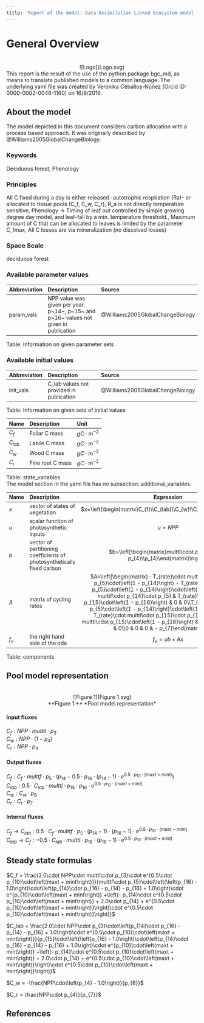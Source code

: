```yaml
---
title: 'Report of the model: Data Assimilation Linked Ecosystem model (DALEC), version: 1'
---
```

  
  
# General Overview  
  

<br>
<center>
![Logo](Logo.svg)
</center>
This report is the result of the use of the python package bgc_md, as means to translate published models to a common language.  The underlying yaml file was created by Verónika Ceballos-Núñez (Orcid ID: 0000-0002-0046-1160) on 16/9/2016.  
  
  
  
## About the model  
  
The model depicted in this document considers carbon allocation with a process based approach. It was originally described by @Williams2005GlobalChangeBiology.  
  
  
  
### Keywords  
  
Deciduous forest, Phenology
  
  
### Principles  
  
All C fixed during a day is either released -autotrophic respiration (Ra)- or allocated to tissue pools (C_f, C_w, C_r), R_a is not directly temperature sensitive, Phenology -> Timing of leaf out controlled by simple growing degree day model, and leaf-fall by a min. temperature threshold., Maximum amount of C that can be allocated to leaves is limited by the parameter C_fmax, All C losses are via mineralization (no dissolved losses)
  
  
### Space Scale  
  
deciduous forest
  
  
### Available parameter values  
  
  
  
Abbreviation|Description|Source  
:-----|:-----|:-----  
param_vals|NPP value was given per year. p~14~, p~15~ and p~16~ values not given in publication|@Williams2005GlobalChangeBiology  
  Table:  Information on given parameter sets  
  
  
### Available initial values  
  
  
  
Abbreviation|Description|Source  
:-----|:-----|:-----  
init_vals|C_lab values not provided in publication|@Williams2005GlobalChangeBiology  
  Table:  Information on given sets of initial values  
  
  
Name|Description|Unit  
:-----|:-----|:-----  
$C_{f}$|Foliar C mass|$gC\cdot m^{-2}$  
$C_{lab}$|Labile C mass|$gC\cdot m^{-2}$  
$C_{w}$|Wood C mass|$gC\cdot m^{-2}$  
$C_{r}$|Fine root C mass|$gC\cdot m^{-2}$  
  Table: state_variables  
The model section in the yaml file has no subsection: additional_variables.  
  
Name|Description|Expression  
:-----|:-----|:-----:  
$x$|vector of states of vegetation|$x=\left[\begin{matrix}C_{f}\\C_{lab}\\C_{w}\\C_{r}\end{matrix}\right]$  
$u$|scalar function of photosynthetic inputs|$u=NPP$  
$b$|vector of partitioning coefficients of photosynthetically fixed carbon|$b=\left[\begin{matrix}multtl\cdot p_{3}\\0\\1 - p_{4}\\p_{4}\end{matrix}\right]$  
$A$|matrix of cycling rates|$A=\left[\begin{matrix}- T_{rate}\cdot multtf\cdot p_{16}\cdot p_{5}\cdot\left(1 - p_{14}\right) - T_{rate}\cdot multtf\cdot p_{5}\cdot\left(1 - p_{14}\right)\cdot\left(1 - p_{16}\right) - multtf\cdot p_{14}\cdot p_{5} & T_{rate}\cdot multtl\cdot p_{15}\cdot\left(1 - p_{16}\right) & 0 & 0\\T_{rate}\cdot multtf\cdot p_{5}\cdot\left(1 - p_{14}\right)\cdot\left(1 - p_{16}\right) & - T_{rate}\cdot multtl\cdot p_{15}\cdot p_{16} - T_{rate}\cdot multtl\cdot p_{15}\cdot\left(1 - p_{16}\right) & 0 & 0\\0 & 0 & - p_{6} & 0\\0 & 0 & 0 & - p_{7}\end{matrix}\right]$  
$f_{v}$|the right hand side of the ode|$f_{v}=u b + A x$  
  Table: components  
  
  
## Pool model representation  
  

<br>
<center>
![Figure 1](Figure 1.svg)<br>**Figure 1:** *Pool model representation*<br>
</center>
  
  
#### Input fluxes  
  
$C_{f}: NPP\cdot multtl\cdot p_{3}$  
$C_{w}: NPP\cdot\left(1 - p_{4}\right)$  
$C_{r}: NPP\cdot p_{4}$  

  
  
#### Output fluxes  
  
$C_{f}: C_{f}\cdot multtf\cdot p_{5}\cdot\left(p_{14} - 0.5\cdot p_{16}\cdot\left(p_{14} - 1\right)\cdot e^{0.5\cdot p_{10}\cdot\left(maxt + mint\right)}\right)$  
$C_{lab}: 0.5\cdot C_{lab}\cdot multtl\cdot p_{15}\cdot p_{16}\cdot e^{0.5\cdot p_{10}\cdot\left(maxt + mint\right)}$  
$C_{w}: C_{w}\cdot p_{6}$  
$C_{r}: C_{r}\cdot p_{7}$  

  
  
#### Internal fluxes  
  
$C_{f} \rightarrow C_{lab}: 0.5\cdot C_{f}\cdot multtf\cdot p_{5}\cdot\left(p_{14} - 1\right)\cdot\left(p_{16} - 1\right)\cdot e^{0.5\cdot p_{10}\cdot\left(maxt + mint\right)}$  
$C_{lab} \rightarrow C_{f}: - 0.5\cdot C_{lab}\cdot multtl\cdot p_{15}\cdot\left(p_{16} - 1\right)\cdot e^{0.5\cdot p_{10}\cdot\left(maxt + mint\right)}$  
  
  
## Steady state formulas  
  
$C_f = \frac{2.0\cdot NPP\cdot multtl\cdot p_{3}\cdot e^{0.5\cdot p_{10}\cdot\left(maxt + mint\right)}}{multtf\cdot p_{5}\cdot\left(\left(p_{16} - 1.0\right)\cdot\left(p_{14}\cdot p_{16} - p_{14} - p_{16} + 1.0\right)\cdot e^{p_{10}\cdot\left(maxt + mint\right)} +\left(- p_{14}\cdot e^{0.5\cdot p_{10}\cdot\left(maxt + mint\right)} + 2.0\cdot p_{14} + e^{0.5\cdot p_{10}\cdot\left(maxt + mint\right)}\right)\cdot e^{0.5\cdot p_{10}\cdot\left(maxt + mint\right)}\right)}$  
  
  
  
$C_lab = \frac{2.0\cdot NPP\cdot p_{3}\cdot\left(p_{14}\cdot p_{16} - p_{14} - p_{16} + 1.0\right)\cdot e^{0.5\cdot p_{10}\cdot\left(maxt + mint\right)}}{p_{15}\cdot\left(\left(p_{16} - 1.0\right)\cdot\left(p_{14}\cdot p_{16} - p_{14} - p_{16} + 1.0\right)\cdot e^{p_{10}\cdot\left(maxt + mint\right)} +\left(- p_{14}\cdot e^{0.5\cdot p_{10}\cdot\left(maxt + mint\right)} + 2.0\cdot p_{14} + e^{0.5\cdot p_{10}\cdot\left(maxt + mint\right)}\right)\cdot e^{0.5\cdot p_{10}\cdot\left(maxt + mint\right)}\right)}$  
  
  
  
$C_w = -\frac{NPP\cdot\left(p_{4} - 1.0\right)}{p_{6}}$  
  
  
  
$C_r = \frac{NPP\cdot p_{4}}{p_{7}}$  
  
  
  
  
  
## References  
  
